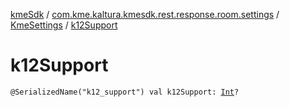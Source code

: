 [kmeSdk](../../index.md) / [com.kme.kaltura.kmesdk.rest.response.room.settings](../index.md) / [KmeSettings](index.md) / [k12Support](./k12-support.md)

# k12Support

`@SerializedName("k12_support") val k12Support: `[`Int`](https://kotlinlang.org/api/latest/jvm/stdlib/kotlin/-int/index.html)`?`
